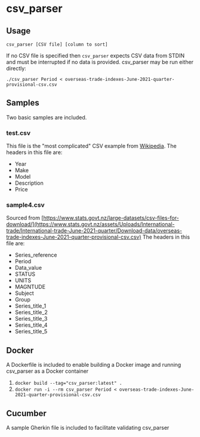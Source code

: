 # csv_parser
## Usage
`csv_parser [CSV file] [column to sort]`

If no CSV file is specified then `csv_parser` expects CSV data from STDIN and must be interrupted if no data is provided.
csv_parser may be run either directly:

`./csv_parser Period < overseas-trade-indexes-June-2021-quarter-provisional-csv.csv`

## Samples
Two basic samples are included.
### test.csv
This file is the "most complicated" CSV example from [Wikipedia](https://en.wikipedia.org/wiki/Comma-separated_values).
The headers in this file are:
 * Year
 * Make
 * Model
 * Description
 * Price
### sample4.csv
Sourced from [https://www.stats.govt.nz/large-datasets/csv-files-for-download/](https://www.stats.govt.nz/assets/Uploads/International-trade/International-trade-June-2021-quarter/Download-data/overseas-trade-indexes-June-2021-quarter-provisional-csv.csv)
The headers in this file are:
 * Series_reference
 * Period
 * Data_value
 * STATUS
 * UNITS
 * MAGNTUDE
 * Subject
 * Group
 * Series_title_1
 * Series_title_2
 * Series_title_3
 * Series_title_4
 * Series_title_5
 
## Docker
A Dockerfile is included to enable building a Docker image and running csv_parser as a Docker container

 1. `docker build --tag="csv_parser:latest" .`
 2. `docker run -i --rm csv_parser Period < overseas-trade-indexes-June-2021-quarter-provisional-csv.csv`

## Cucumber
A sample Gherkin file is included to facilitate validating csv_parser